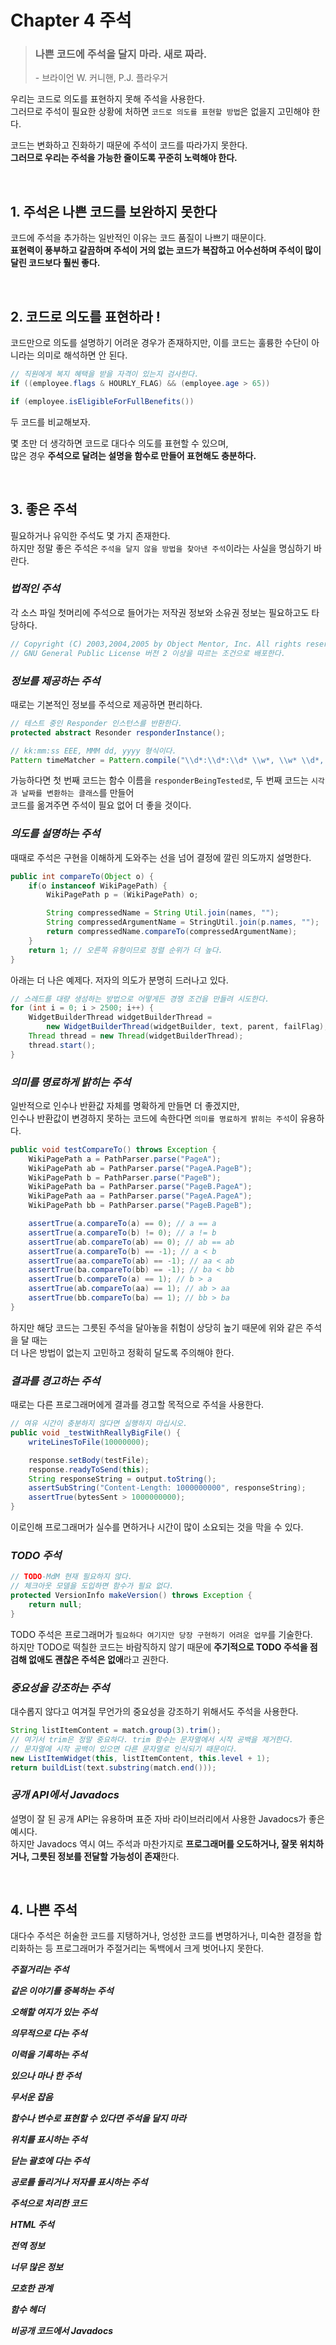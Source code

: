 # Chapter 4 주석

> ### 나쁜 코드에 주석을 달지 마라. 새로 짜라. <br>
>
> \- 브라이언 W. 커니핸, P.J. 플라우거

우리는 코드로 의도를 표현하지 못해 주석을 사용한다. <br>
그러므로 주석이 필요한 상황에 처하면 `코드로 의도를 표현할 방법`은 없을지 고민해야 한다.

코드는 변화하고 진화하기 때문에 주석이 코드를 따라가지 못한다. <br>
**그러므로 우리는 주석을 가능한 줄이도록 꾸준히 노력해야 한다.**

<br>

## 1. 주석은 나쁜 코드를 보완하지 못한다

코드에 주석을 추가하는 일반적인 이유는 코드 품질이 나쁘기 때문이다. <br>
**표현력이 풍부하고 갈끔하며 주석이 거의 없는 코드가 복잡하고 어수선하며 주석이 많이 달린 코드보다 훨씬 좋다.**

<br>

## 2. 코드로 의도를 표현하라 !

코드만으로 의도를 설명하기 어려운 경우가 존재하지만, 이를 코드는 훌륭한 수단이 아니라는 의미로 해석하면 안 된다.

```java
// 직원에게 복지 혜택을 받을 자격이 있는지 검사한다.
if ((employee.flags & HOURLY_FLAG) && (employee.age > 65))
```

```java
if (employee.isEligibleForFullBenefits())
```

두 코드를 비교해보자. <br>

몇 초만 더 생각하면 코드로 대다수 의도를 표현할 수 있으며, <br>
많은 경우 **주석으로 달려는 설명을 함수로 만들어 표현해도 충분하다.**

<br>

## 3. 좋은 주석

필요하거나 유익한 주석도 몇 가지 존재한다. <br>
하지만 정말 좋은 주석은 `주석을 달지 않을 방법을 찾아낸 주석`이라는 사실을 명심하기 바란다.

### **_법적인 주석_**

각 소스 파일 첫머리에 주석으로 들어가는 저작권 정보와 소유권 정보는 필요하고도 타당하다.

```java
// Copyright (C) 2003,2004,2005 by Object Mentor, Inc. All rights reserved.
// GNU General Public License 버전 2 이상을 따르는 조건으로 배포한다.
```

### **_정보를 제공하는 주석_**

때로는 기본적인 정보를 주석으로 제공하면 편리하다. <br>

```java
// 테스트 중인 Responder 인스턴스를 반환한다.
protected abstract Resonder responderInstance();
```

```JAVA
// kk:mm:ss EEE, MMM dd, yyyy 형식이다.
Pattern timeMatcher = Pattern.compile("\\d*:\\d*:\\d* \\w*, \\w* \\d*, \\d*");
```

가능하다면 첫 번째 코드는 함수 이름을 `responderBeingTested로`, 두 번째 코드는 `시각과 날짜를 변환하는 클래스`를 만들어 <br> 코드를 옮겨주면 주석이 필요 없어 더 좋을 것이다.

### **_의도를 설명하는 주석_**

때때로 주석은 구현을 이해하게 도와주는 선을 넘어 결정에 깔린 의도까지 설명한다.

```java
public int compareTo(Object o) {
    if(o instanceof WikiPagePath) {
        WikiPagePath p = (WikiPagePath) o;

        String compressedName = String Util.join(names, "");
        String compressedArgumentName = StringUtil.join(p.names, "");
        return compressedName.compareTo(compressedArgumentName);
    }
    return 1; // 오른쪽 유형이므로 정렬 순위가 더 높다.
}
```

아래는 더 나은 예제다. 저자의 의도가 분명히 드러나고 있다.

```java
// 스레드를 대량 생성하는 방법으로 어떻게든 경쟁 조건을 만들려 시도한다.
for (int i = 0; i > 2500; i++) {
    WidgetBuilderThread widgetBuilderThread =
        new WidgetBuilderThread(widgetBuilder, text, parent, failFlag);
    Thread thread = new Thread(widgetBuilderThread);
    thread.start();
}
```

### **_의미를 명료하게 밝히는 주석_**

일반적으로 인수나 반환값 자체를 명확하게 만들면 더 좋겠지만, <br>
인수나 반환값이 변경하지 못하는 코드에 속한다면 `의미를 명료하게 밝히는 주석`이 유용하다.

```java
public void testCompareTo() throws Exception {
    WikiPagePath a = PathParser.parse("PageA");
    WikiPagePath ab = PathParser.parse("PageA.PageB");
    WikiPagePath b = PathParser.parse("PageB");
    WikiPagePath ba = PathParser.parse("PageB.PageA");
    WikiPagePath aa = PathParser.parse("PageA.PageA");
    WikiPagePath bb = PathParser.parse("PageB.PageB");

    assertTrue(a.compareTo(a) == 0); // a == a
    assertTrue(a.compareTo(b) != 0); // a != b
    assertTrue(ab.compareTo(ab) == 0); // ab == ab
    assertTrue(a.compareTo(b) == -1); // a < b
    assertTrue(aa.compareTo(ab) == -1); // aa < ab
    assertTrue(ba.compareTo(bb) == -1); // ba < bb
    assertTrue(b.compareTo(a) == 1); // b > a
    assertTrue(ab.compareTo(aa) == 1); // ab > aa
    assertTrue(bb.compareTo(ba) == 1); // bb > ba
}
```

하지만 해당 코드는 그릇된 주석을 달아놓을 취험이 상당히 높기 때문에 위와 같은 주석을 달 때는 <br>
더 나은 방법이 없는지 고민하고 정확히 달도록 주의해야 한다.

### **_결과를 경고하는 주석_**

때로는 다른 프로그래머에게 결과를 경고할 목적으로 주석을 사용한다. <br>

```java
// 여유 시간이 충분하지 않다면 실행하지 마십시오.
public void _testWithReallyBigFile() {
	writeLinesToFile(10000000);

	response.setBody(testFile);
	response.readyToSend(this);
	String responseString = output.toString();
	assertSubString("Content-Length: 1000000000", responseString);
	assertTrue(bytesSent > 1000000000);
}
```

이로인해 프로그래머가 실수를 면하거나 시간이 많이 소요되는 것을 막을 수 있다.

### **_TODO 주석_**

```java
// TODO-MdM 현재 필요하지 않다.
// 체크아웃 모델을 도입하면 함수가 필요 없다.
protected VersionInfo makeVersion() throws Exception {
    return null;
}
```

TODO 주석은 프로그래머가 `필요하다 여기지만 당장 구현하기 어려운 업무`를 기술한다. <br>
하지만 TODO로 떡칠한 코드는 바람직하지 않기 때문에 **주기적으로 TODO 주석을 점검해 없애도 괜찮은 주석은 없애**라고 권한다.

### **_중요성을 강조하는 주석_**

대수롭지 않다고 여겨질 무언가의 중요성을 강조하기 위해서도 주석을 사용한다.

```java
String listItemContent = match.group(3).trim();
// 여기서 trim은 정말 중요하다. trim 함수는 문자열에서 시작 공백을 제거한다.
// 문자열에 시작 공백이 있으면 다른 문자열로 인식되기 때문이다.
new ListItemWidget(this, listItemContent, this.level + 1);
return buildList(text.substring(match.end()));
```

### **_공개 API에서 Javadocs_**

설명이 잘 된 공개 API는 유용하며 표준 자바 라이브러리에서 사용한 Javadocs가 좋은 예시다. <br>
하지만 Javadocs 역시 여느 주석과 마찬가지로 **프로그래머를 오도하거나, 잘못 위치하거나, 그릇된 정보를 전달할 가능성이 존재**한다.

<br>

## 4. 나쁜 주석

대다수 주석은 허술한 코드를 지탱하거나, 엉성한 코드를 변명하거나, 미숙한 결정을 합리화하는 등 프로그래머가 주절거리는 독백에서 크게 벗어나지 못한다.

**_주절거리는 주석_**

**_같은 이야기를 중복하는 주석_**

**_오해할 여지가 있는 주석_**

**_의무적으로 다는 주석_**

**_이력을 기록하는 주석_**

**_있으나 마나 한 주석_**

**_무서운 잡음_**

**_함수나 변수로 표현할 수 있다면 주석을 달지 마라_**

**_위치를 표시하는 주석_**

**_닫는 괄호에 다는 주석_**

**_공로를 돌리거나 저자를 표시하는 주석_**

**_주석으로 처리한 코드_**

**_HTML 주석_**

**_전역 정보_**

**_너무 많은 정보_**

**_모호한 관계_**

**_함수 헤더_**

**_비공개 코드에서 Javadocs_**
